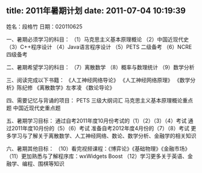 title: 2011年暑期计划
date: 2011-07-04 10:19:39
---

姓名：段格竹
日期：020110625

一、暑期必须学习的科目：
（1）马克思主义基本原理概论
（2）中国近现代史
（3）C++程序设计
（4）Java语言程序设计
（5）PETS 二级备考
（6）NCRE 四级备考

二、暑期希望学习的科目：
（7）离散数学
（8）概率与数理统计
（9）数学分析

三、阅读完成以下书籍：
《人工神经网络导论》
《人工神经网络原理》
《数学分析》陈纪修
《离散数学》左孝凌
《数论导论》

四、需要记忆与背诵的项目：
PETS 三级大纲词汇
马克思主义基本原理概论重点题
中国近现代史重点题

五、暑期学习目标：
通过自考2011年度10月份考试的（1）（2）（3）（4）考试
通过2011年度10月份的（5）（6）考试
准备自考2012年度4月份的（7）（8）考试
更多学习与了解关于离散数学、人工神经网络、数论、数学分析、金融学的相关知识

六、暑期其他目标：
（10）看完视频课程：《博弈论》《基础物理》《金融市场》
（11）更加熟悉与了解程序库：wxWidgets Boost
（12）学习更多关于英语、金融学、编程、围棋等知识